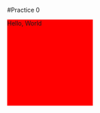 #Practice 0
<html>
<div style="width: 200px; height:200px; background-color:red;">Hello, World</div>
</html>
